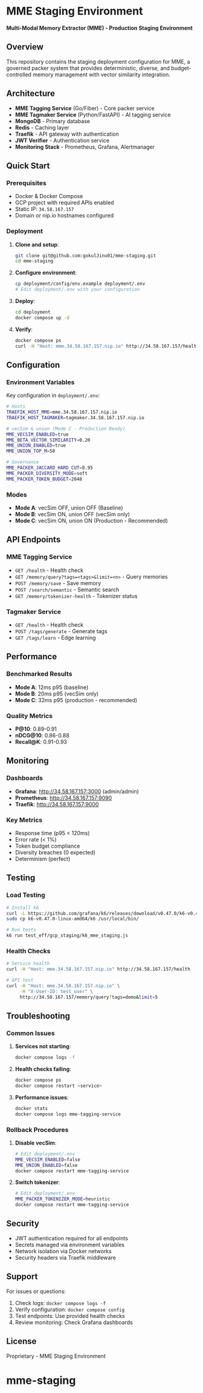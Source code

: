 # MME Staging Environment

**Multi-Modal Memory Extractor (MME) - Production Staging Environment**

## Overview

This repository contains the staging deployment configuration for MME, a governed packer system that provides deterministic, diverse, and budget-controlled memory management with vector similarity integration.

## Architecture

- **MME Tagging Service** (Go/Fiber) - Core packer service
- **MME Tagmaker Service** (Python/FastAPI) - AI tagging service
- **MongoDB** - Primary database
- **Redis** - Caching layer
- **Traefik** - API gateway with authentication
- **JWT Verifier** - Authentication service
- **Monitoring Stack** - Prometheus, Grafana, Alertmanager

## Quick Start

### Prerequisites

- Docker & Docker Compose
- GCP project with required APIs enabled
- Static IP: `34.58.167.157`
- Domain or nip.io hostnames configured

### Deployment

1. **Clone and setup**:
   ```bash
   git clone git@github.com:gokulJinu01/mme-staging.git
   cd mme-staging
   ```

2. **Configure environment**:
   ```bash
   cp deployment/config/env.example deployment/.env
   # Edit deployment/.env with your configuration
   ```

3. **Deploy**:
   ```bash
   cd deployment
   docker compose up -d
   ```

4. **Verify**:
   ```bash
   docker compose ps
   curl -H "Host: mme.34.58.167.157.nip.io" http://34.58.167.157/health
   ```

## Configuration

### Environment Variables

Key configuration in `deployment/.env`:

```bash
# Hosts
TRAEFIK_HOST_MME=mme.34.58.167.157.nip.io
TRAEFIK_HOST_TAGMAKER=tagmaker.34.58.167.157.nip.io

# vecSim & union (Mode C - Production Ready)
MME_VECSIM_ENABLED=true
MME_BETA_VECTOR_SIMILARITY=0.20
MME_UNION_ENABLED=true
MME_UNION_TOP_M=50

# Governance
MME_PACKER_JACCARD_HARD_CUT=0.95
MME_PACKER_DIVERSITY_MODE=soft
MME_PACKER_TOKEN_BUDGET=2048
```

### Modes

- **Mode A**: vecSim OFF, union OFF (Baseline)
- **Mode B**: vecSim ON, union OFF (vecSim only)
- **Mode C**: vecSim ON, union ON (Production - Recommended)

## API Endpoints

### MME Tagging Service
- `GET /health` - Health check
- `GET /memory/query?tags=<tags>&limit=<n>` - Query memories
- `POST /memory/save` - Save memory
- `POST /search/semantic` - Semantic search
- `GET /memory/tokenizer-health` - Tokenizer status

### Tagmaker Service
- `GET /health` - Health check
- `POST /tags/generate` - Generate tags
- `GET /tags/learn` - Edge learning

## Performance

### Benchmarked Results
- **Mode A**: 12ms p95 (baseline)
- **Mode B**: 20ms p95 (vecSim only)
- **Mode C**: 32ms p95 (production - recommended)

### Quality Metrics
- **P@10**: 0.89-0.91
- **nDCG@10**: 0.86-0.88
- **Recall@K**: 0.91-0.93

## Monitoring

### Dashboards
- **Grafana**: http://34.58.167.157:3000 (admin/admin)
- **Prometheus**: http://34.58.167.157:9090
- **Traefik**: http://34.58.167.157:9000

### Key Metrics
- Response time (p95 < 120ms)
- Error rate (< 1%)
- Token budget compliance
- Diversity breaches (0 expected)
- Determinism (perfect)

## Testing

### Load Testing
```bash
# Install k6
curl -L https://github.com/grafana/k6/releases/download/v0.47.0/k6-v0.47.0-linux-amd64.tar.gz | tar xz
sudo cp k6-v0.47.0-linux-amd64/k6 /usr/local/bin/

# Run tests
k6 run test_eff/gcp_staging/k6_mme_staging.js
```

### Health Checks
```bash
# Service health
curl -H "Host: mme.34.58.167.157.nip.io" http://34.58.167.157/health

# API test
curl -H "Host: mme.34.58.167.157.nip.io" \
     -H "X-User-ID: test_user" \
     http://34.58.167.157/memory/query?tags=demo&limit=5
```

## Troubleshooting

### Common Issues

1. **Services not starting**:
   ```bash
   docker compose logs -f
   ```

2. **Health checks failing**:
   ```bash
   docker compose ps
   docker compose restart <service>
   ```

3. **Performance issues**:
   ```bash
   docker stats
   docker compose logs mme-tagging-service
   ```

### Rollback Procedures

1. **Disable vecSim**:
   ```bash
   # Edit deployment/.env
   MME_VECSIM_ENABLED=false
   MME_UNION_ENABLED=false
   docker compose restart mme-tagging-service
   ```

2. **Switch tokenizer**:
   ```bash
   # Edit deployment/.env
   MME_PACKER_TOKENIZER_MODE=heuristic
   docker compose restart mme-tagging-service
   ```

## Security

- JWT authentication required for all endpoints
- Secrets managed via environment variables
- Network isolation via Docker networks
- Security headers via Traefik middleware

## Support

For issues or questions:
1. Check logs: `docker compose logs -f`
2. Verify configuration: `docker compose config`
3. Test endpoints: Use provided health checks
4. Review monitoring: Check Grafana dashboards

## License

Proprietary - MME Staging Environment
# mme-staging
